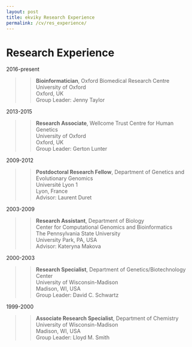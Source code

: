 ```yaml
---
layout: post
title: ekviky Research Experience 
permalink: /cv/res_experience/
---
```


# Research Experience 

2016-present  
>>**Bioinformatician**, Oxford Biomedical Research Centre    
>>University of Oxford    
>>Oxford, UK  
>>Group Leader: Jenny Taylor

2013-2015  
>>**Research Associate**, Wellcome Trust Centre for Human Genetics  
>>University of Oxford  
>>Oxford, UK  
>>Group Leader: Gerton Lunter  

2009-2012  
>>**Postdoctoral Research Fellow**, Department of Genetics and Evolutionary Genomics  
>>Université Lyon 1  
>>Lyon, France  
>>Advisor: Laurent Duret  

2003-2009  
>>**Research Assistant**, Department of Biology  
>>Center for Computational Genomics and Bioinformatics  
>>The Pennsylvania State University  
>>University Park, PA, USA  
>>Advisor: Kateryna Makova  

2000-2003  
>>**Research Specialist**, Department of Genetics/Biotechnology Center  
>>University of Wisconsin-Madison    
>>Madison, WI, USA  
>>Group Leader: David C. Schwartz  

1999-2000  
>>**Associate Research Specialist**, Department of Chemistry  
>>University of Wisconsin-Madison  
>>Madison, WI, USA  
>>Group Leader: Lloyd M. Smith  

  
